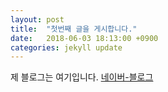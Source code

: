 ```yaml
---
layout: post
title:  "첫번째 글을 게시합니다."
date:   2018-06-03 18:13:00 +0900
categories: jekyll update
---
```

제 블로그는 여기입니다.
[네이버-블로그][naver-blog]

[naver-blog]: http://blog.naver.com/woong17
